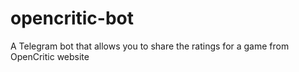 # opencritic-bot
A Telegram bot that allows you to share the ratings for a game from OpenCritic website
